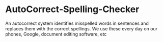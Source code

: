 # AutoCorrect-Spelling-Checker
An autocorrect system identifies misspelled words in sentences and replaces them with the correct spellings. We use these every day on our phones, Google, document editing software, etc
